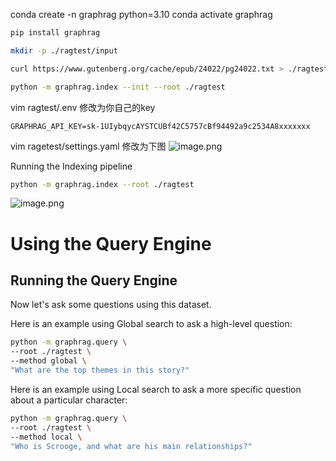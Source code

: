 conda create -n graphrag python=3.10
conda activate graphrag

```bash
pip install graphrag
```

```sh
mkdir -p ./ragtest/input
```

```sh
curl https://www.gutenberg.org/cache/epub/24022/pg24022.txt > ./ragtest/input/book.txt
```

```sh
python -m graphrag.index --init --root ./ragtest
```

vim ragtest/.env
修改为你自己的key
```
GRAPHRAG_API_KEY=sk-1UIybqycAYSTCUBf42C5757cBf94492a9c2534A8xxxxxxx
```
vim ragetest/settings.yaml
修改为下图
![image.png](https://gitee.com/hxc8/images9/raw/master/img/202409071846323.png)

Running the Indexing pipeline
```sh
python -m graphrag.index --root ./ragtest
```

![image.png](https://gitee.com/hxc8/images9/raw/master/img/202409071848902.png)


# Using the Query Engine

## Running the Query Engine

Now let's ask some questions using this dataset.

Here is an example using Global search to ask a high-level question:

```sh
python -m graphrag.query \
--root ./ragtest \
--method global \
"What are the top themes in this story?"
```

Here is an example using Local search to ask a more specific question about a particular character:

```sh
python -m graphrag.query \
--root ./ragtest \
--method local \
"Who is Scrooge, and what are his main relationships?"
```